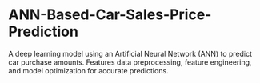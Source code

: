 # ANN-Based-Car-Sales-Price-Prediction
A deep learning model using an Artificial Neural Network (ANN) to predict car purchase amounts. Features data preprocessing, feature engineering, and model optimization for accurate predictions.
